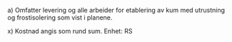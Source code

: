 a) Omfatter levering og alle arbeider for etablering av kum med utrustning og frostisolering som vist i planene.

x) Kostnad angis som rund sum. Enhet: RS

